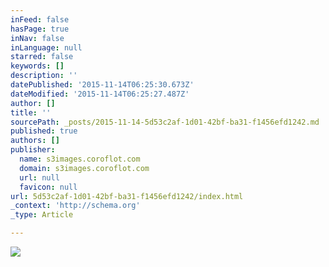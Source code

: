 ```yaml
---
inFeed: false
hasPage: true
inNav: false
inLanguage: null
starred: false
keywords: []
description: ''
datePublished: '2015-11-14T06:25:30.673Z'
dateModified: '2015-11-14T06:25:27.487Z'
author: []
title: ''
sourcePath: _posts/2015-11-14-5d53c2af-1d01-42bf-ba31-f1456efd1242.md
published: true
authors: []
publisher:
  name: s3images.coroflot.com
  domain: s3images.coroflot.com
  url: null
  favicon: null
url: 5d53c2af-1d01-42bf-ba31-f1456efd1242/index.html
_context: 'http://schema.org'
_type: Article

---
```

![](http://s3images.coroflot.com/user_files/individual_files/original_327436_bjjkikzmyrjdjlhrbkuijawfd.jpg)